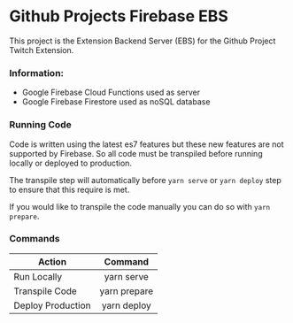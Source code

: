 # Github Projects Firebase EBS

This project is the Extension Backend Server (EBS) for the Github Project Twitch Extension.

### Information:
* Google Firebase Cloud Functions used as server
* Google Firebase Firestore used as noSQL database

### Running Code

Code is written using the latest es7 features but these new features are not supported by Firebase. So all code must be transpiled before running locally or deployed to production.

The transpile step will automatically before ```yarn serve``` or ```yarn deploy``` step to ensure that this require is met.

If you would like to transpile the code manually you can do so with ```yarn prepare```.


### Commands
| Action | Command |
| ------------- |:-------------:|
| Run Locally   | yarn serve |
| Transpile Code | yarn prepare |
| Deploy Production | yarn deploy | 
